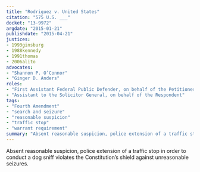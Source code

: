 ```yaml
---
title: "Rodriguez v. United States"
citation: "575 U.S. ___"
docket: "13-9972"
argdate: "2015-01-21"
publishdate: "2015-04-21"
justices:
- 1993ginsburg
- 1988kennedy
- 1991thomas
- 2006alito
advocates:
- "Shannon P. O’Connor"
- "Ginger D. Anders"
roles:
- "First Assistant Federal Public Defender, on behalf of the Petitioner"
- "Assistant to the Solicitor General, on behalf of the Respondent"
tags:
- "Fourth Amendment"
- "search and seizure"
- "reasonable suspicion"
- "traffic stop"
- "warrant requirement"
summary: "Absent reasonable suspicion, police extension of a traffic stop in order to conduct a dog sniff violates the Constitution’s shield against unreasonable seizures."
---
```

Absent reasonable suspicion, police extension of a traffic stop in order to conduct a dog sniff violates the Constitution’s shield against unreasonable seizures.